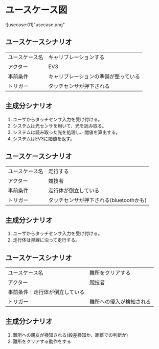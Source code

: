 # ユースケース図

![usecase:01]"usecase.png"

## ユースケースシナリオ

|   |   |
|---|---|
|ユースケース名|キャリブレーションする|
|アクター|EV3|
|事前条件|キャリブレーションの準備が整っている|
|トリガー|タッチセンサが押下される|

## 主成分シナリオ

1. ユーザからタッチセンサ入力を受け付ける。
2. システムは光センサを用いて、光を読み取る。
3. システムは読み取った光を処理し、閾値を算出する。
4. システムはEV3に閾値を返す。

## ユースケースシナリオ

|   |   |
|---|---|
|ユースケース名|走行する|
|アクター|競技者|
|事前条件|走行体が倒立している|
|トリガー|タッチセンサが押下される(bluetoothかも)|

## 主成分シナリオ

1. ユーザからタッチセンサ入力を受け付ける。
2. 走行体は黒線に沿って走行する。

## ユースケースシナリオ

|   |   |
|---|---|
|ユースケース名|難所をクリアする|
|アクター|競技者|
|事前条件｜走行体が倒立している|
|トリガー|難所への侵入が検知される|

## 主成分シナリオ

1. 難所への親友が検知される(段差検知か、距離での判断か)
2. 難所をクリアする動作をする
